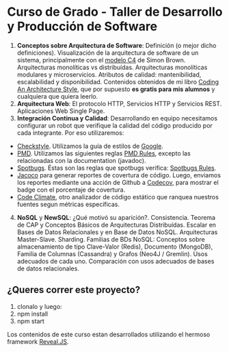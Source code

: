 # Curso de Grado - Taller de Desarrollo y Producción de Software

1. **Conceptos sobre Arquitectura de Software**: Definición (o mejor dicho definiciones). Visualización de la arquitectura de software de un sistema, principalmente con el [modelo C4](https://c4model.com/) de Simon Brown. Arquitecturas monolíticas vs distribuídas. Arquitecturas monolíticas modulares y microservicios. Atributos de calidad: mantenibilidad, escalabilidad y disponibilidad. Contenidos obtenidos de mi libro [Coding An Architecture Style](https://leanpub.com/codinganarchitecturestyle), que por supuesto **es gratis para mis alumnos** y cualquiera que quiera leerlo.
2. **Arquitectura Web**: El protocolo HTTP, Servicios HTTP y Servicios REST. Aplicaciones Web Single Page.
3. **Integración Continua y Calidad**: Desarrollando en equipo necesitamos configurar un robot que verifique la calidad del código producido por cada integrante. Por eso utilizaremos:

- [Checkstyle](https://maven.apache.org/plugins/maven-checkstyle-plugin/examples/custom-checker-config.html). Utilizamos la guía de estilos de [Google](https://google.github.io/styleguide/javaguide.html).
- [PMD](https://maven.apache.org/plugins/maven-pmd-plugin/). Utilizamos las siguientes reglas [PMD Rules](https://pmd.github.io/latest/pmd_rules_java.html), excepto las relacionadas con la documentation (javadoc).
- [Spotbugs](https://spotbugs.github.io/spotbugs-maven-plugin/). Éstas son las reglas que spotbugs verifica: [Spotbugs Rules](https://spotbugs.readthedocs.io/en/stable/bugDescriptions.html).
- [Jacoco](https://www.eclemma.org/jacoco/trunk/doc/maven.html) para generar reportes de covertura de código. Luego, enviamos los reportes mediante una acción de Github a [Codecov](https://about.codecov.io/), para mostrar el badge con el porcentaje de covertura.
- [Code Climate](https://codeclimate.com/), otro analizador de código estático que ranquea nuestros fuentes segun métricas específicas.

4. **NoSQL** y **NewSQL**: ¿Qué motivó su aparición?. Consistencia. Teorema de CAP y Conceptos Básicos de Arquitecturas Distribuídas. Escalar en Bases de Datos Relacionales y en Base de Datos NoSQL. Arquitecturas Master-Slave. Sharding. Familias de BDs NoSQL: Conceptos sobre almacenamiento de tipo Clave-Valor (Redis), Documento (MongoDB), Familia de Columnas (Cassandra) y Grafos (Neo4J / Gremlin). Usos adecuados de cada uno. Comparación con usos adecuados de bases de datos relacionales.

## ¿Queres correr este proyecto?

1. clonalo y luego:
2. npm install
3. npm start

Los contenidos de este curso estan desarrollados utilizando el hermoso framework [Reveal.JS](https://revealjs.com/).
